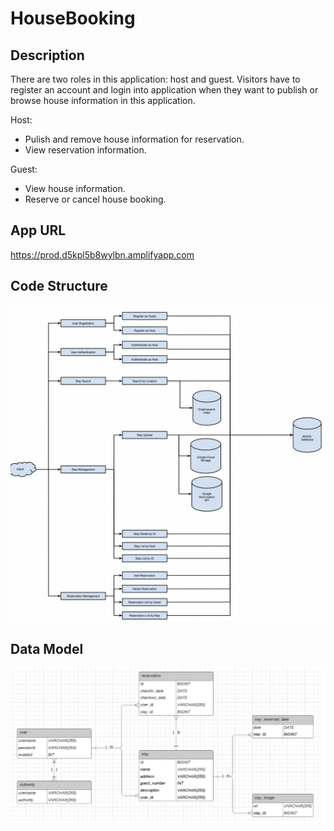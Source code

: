 # HouseBooking

## Description

There are two roles in this application: host and guest. Visitors have to register an account and login into application when they want to publish or browse house information in this application.

Host:

- Pulish and remove house information for reservation.
- View reservation information.

Guest:

- View house information.
- Reserve or cancel house booking.

## App URL

https://prod.d5kpl5b8wylbn.amplifyapp.com


## Code Structure

![code structure](./imgs/codestructure.png)



## Data Model

![Data Model](./imgs/DataModel.png)





